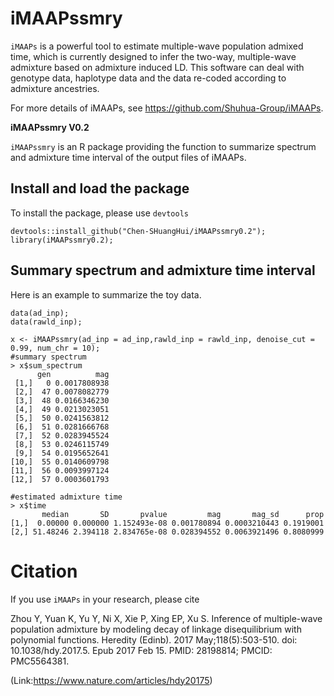 # iMAAPssmry

```iMAAPs``` is a powerful tool to estimate multiple-wave population admixed time, which is currently designed to infer the two-way, multiple-wave admixture based on admixture induced LD. This software can deal with genotype data, haplotype data and the data re-coded according to admixture ancestries.

For more details of iMAAPs, see https://github.com/Shuhua-Group/iMAAPs.

**iMAAPssmry V0.2**

```iMAAPssmry``` is an R package providing the function to summarize spectrum and admixture time interval of the output files of iMAAPs.

## Install and load the package
To install the package, please use ```devtools```
```
devtools::install_github("Chen-SHuangHui/iMAAPssmry0.2");
library(iMAAPssmry0.2);
```

## Summary spectrum and admixture time interval
Here is an example to summarize the toy data.
```
data(ad_inp);
data(rawld_inp);

x <- iMAAPssmry(ad_inp = ad_inp,rawld_inp = rawld_inp, denoise_cut = 0.99, num_chr = 10);
#summary spectrum
> x$sum_spectrum
      gen          mag
 [1,]   0 0.0017808938
 [2,]  47 0.0078082779
 [3,]  48 0.0166346230
 [4,]  49 0.0213023051
 [5,]  50 0.0241563812
 [6,]  51 0.0281666768
 [7,]  52 0.0283945524
 [8,]  53 0.0246115749
 [9,]  54 0.0195652641
[10,]  55 0.0140609798
[11,]  56 0.0093997124
[12,]  57 0.0003601793

#estimated admixture time
> x$time
       median       SD       pvalue         mag       mag_sd      prop
[1,]  0.00000 0.000000 1.152493e-08 0.001780894 0.0003210443 0.1919001
[2,] 51.48246 2.394118 2.834765e-08 0.028394552 0.0063921496 0.8080999
```

# Citation
If you use ```iMAAPs``` in your research, please cite

Zhou Y, Yuan K, Yu Y, Ni X, Xie P, Xing EP, Xu S. Inference of multiple-wave population admixture by modeling decay of linkage disequilibrium with polynomial functions. Heredity (Edinb). 2017 May;118(5):503-510. doi: 10.1038/hdy.2017.5. Epub 2017 Feb 15. PMID: 28198814; PMCID: PMC5564381.

(Link:https://www.nature.com/articles/hdy20175)




